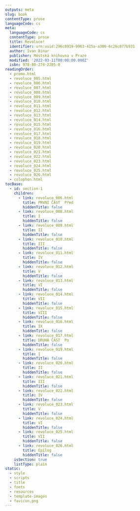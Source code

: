 ```yaml
---
outputs: meta
slug: book
contentType: prose
languageCode: cs
meta:
  languageCode: cs
  contentType: prose
  title: Revoluce!
  identifier: urn:uuid:296c0919-9963-415a-a386-6c26c077b931
  author: Ivan Binar
  publisher: Městská knihovna v Praze
  modified: '2022-03-11T00:00:00.000Z'
  isbn: 978-80-274-2205-0
readingOrder:
  - promo.html
  - revoluce_005.html
  - revoluce_006.html
  - revoluce_007.html
  - revoluce_008.html
  - revoluce_009.html
  - revoluce_010.html
  - revoluce_011.html
  - revoluce_012.html
  - revoluce_013.html
  - revoluce_014.html
  - revoluce_015.html
  - revoluce_016.html
  - revoluce_017.html
  - revoluce_018.html
  - revoluce_019.html
  - revoluce_020.html
  - revoluce_021.html
  - revoluce_022.html
  - revoluce_023.html
  - revoluce_024.html
  - revoluce_025.html
  - revoluce_026.html
  - colophon.html
tocBase:
  - id: section-1
    children:
      - link: revoluce_006.html
        title: PRVNÍ ČÁST  Před
        hiddenTitle: false
      - link: revoluce_008.html
        title: I
        hiddenTitle: false
      - link: revoluce_009.html
        title: II
        hiddenTitle: false
      - link: revoluce_010.html
        title: III
        hiddenTitle: false
      - link: revoluce_011.html
        title: IV
        hiddenTitle: false
      - link: revoluce_012.html
        title: V
        hiddenTitle: false
      - link: revoluce_013.html
        title: VI
        hiddenTitle: false
      - link: revoluce_014.html
        title: VII
        hiddenTitle: false
      - link: revoluce_015.html
        title: VIII
        hiddenTitle: false
      - link: revoluce_016.html
        title: IX
        hiddenTitle: false
      - link: revoluce_017.html
        title: DRUHÁ ČÁST  Po
        hiddenTitle: false
      - link: revoluce_019.html
        title: I
        hiddenTitle: false
      - link: revoluce_020.html
        title: II
        hiddenTitle: false
      - link: revoluce_021.html
        title: III
        hiddenTitle: false
      - link: revoluce_022.html
        title: IV
        hiddenTitle: false
      - link: revoluce_023.html
        title: V
        hiddenTitle: false
      - link: revoluce_024.html
        title: VI
        hiddenTitle: false
      - link: revoluce_025.html
        title: VII
        hiddenTitle: false
      - link: revoluce_026.html
        title: Epilog
        hiddenTitle: false
    isSection: true
    listType: plain
static:
  - style
  - scripts
  - title
  - fonts
  - resources
  - template-images
  - favicon.png
---
```

